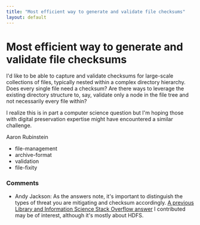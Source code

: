 ```yaml
---
title: "Most efficient way to generate and validate file checksums"
layout: default
---
```

Most efficient way to generate and validate file checksums
=====================
I'd like to be able to capture and validate checksums for large-scale
collections of files, typically nested within a complex directory
hierarchy. Does every single file need a checksum? Are there ways to
leverage the existing directory structure to, say, validate only a node
in the file tree and not necessarily every file within?

I realize this is in part a computer science question but I'm hoping
those with digital preservation expertise might have encountered a
similar challenge.

Aaron Rubinstein

<ul class="tags"><li class="tag">file-management</li><li class="tag">archive-format</li><li class="tag">validation</li><li class="tag">file-fixity</li></ul>

### Comments ###
* Andy Jackson: As the answers note, it's important to distinguish the types of threat
you are mitigating and checksum accordingly. [A previous Library and
Information Science Stack Overflow
answer](http://libraries.stackexchange.com/a/615/438) I contributed may
be of interest, although it's mostly about HDFS.


